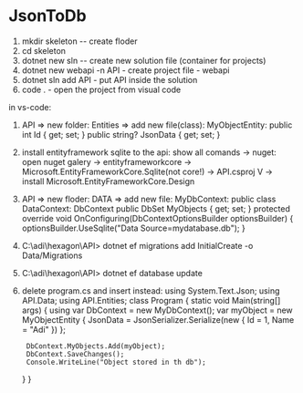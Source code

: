 # JsonToDb
1. mkdir skeleton -- create floder
2. cd skeleton
3. dotnet new sln -- create new solution file (container for projects)
4. dotnet new webapi -n API - create project file - webapi 
5. dotnet sln add API - put API inside the solution
6. code . - open the project from visual code

in vs-code:
1. API => new folder: Entities => add new file(class): MyObjectEntity:
        public int Id { get; set; }
        public string? JsonData  { get; set; }
2. install entityframework sqlite to the api:
show all comands -> nuget: open nuget galery -> entityframeworkcore -> Microsoft.EntityFrameworkCore.Sqlite(not core!) -> API.csproj V -> install
																	  Microsoft.EntityFrameworkCore.Design
					
3. API => new floder: DATA => add new file: MyDbContext:
public class DataContext: DbContext	
public DbSet<MyObjectEntity> MyObjects { get; set; }
protected override void OnConfiguring(DbContextOptionsBuilder optionsBuilder)
{
    optionsBuilder.UseSqlite("Data Source=mydatabase.db");
}	
4. C:\adi\hexagon\API> dotnet ef migrations add InitialCreate -o Data/Migrations
5. C:\adi\hexagon\API> dotnet ef database update
6. delete program.cs and insert instead:
using System.Text.Json;
using API.Data;
using API.Entities;
class Program
{
    static void Main(string[] args)
    {
        using var DbContext = new MyDbContext();
        var myObject = new MyObjectEntity
        {
            JsonData = JsonSerializer.Serialize(new 
            {
                Id = 1,
                Name = "Adi"
            })
        };
		
        DbContext.MyObjects.Add(myObject);
        DbContext.SaveChanges();
        Console.WriteLine("Object stored in th db");       
    }
}
